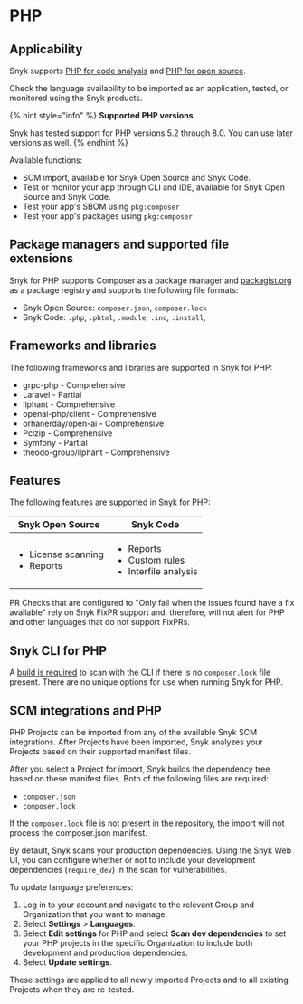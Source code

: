 # PHP

## Applicability

Snyk supports [PHP for code analysis](php-for-code-analysis.md) and [PHP for open source](php-for-open-source.md).

Check the language availability to be imported as an application, tested, or monitored using the Snyk products.

{% hint style="info" %}
**Supported PHP versions**

Snyk has tested support for PHP versions 5.2 through 8.0. You can use later versions as well.
{% endhint %}

Available functions:

* SCM import, available for Snyk Open Source and Snyk Code.
* Test or monitor your app through CLI and IDE, available for Snyk Open Source and Snyk Code.
* Test your app's SBOM using `pkg:composer`
* Test your app's packages using `pkg:composer`

## Package managers and supported file extensions

Snyk for PHP supports Composer as a package manager and [packagist.org](https://packagist.org/) as a package registry and supports the following file formats:

* Snyk Open Source: `composer.json`, `composer.lock`
* Snyk Code: `.php`, `.phtml`, `.module`, `.inc`, `.install`,

## Frameworks and libraries

The following frameworks and libraries are supported in Snyk for PHP:

* grpc-php - Comprehensive
* Laravel - Partial
* llphant - Comprehensive
* openai-php/client - Comprehensive
* orhanerday/open-ai - Comprehensive
* Pclzip - Comprehensive
* Symfony - Partial
* theodo-group/llphant - Comprehensive

## Features

The following features are supported in Snyk for PHP:

| Snyk Open Source                                   | Snyk Code                                                                 |
| -------------------------------------------------- | ------------------------------------------------------------------------- |
| <ul><li>License scanning</li><li>Reports</li></ul> | <ul><li>Reports</li><li>Custom rules</li><li>Interfile analysis</li></ul> |

PR Checks that are configured to "Only fail when the issues found have a fix available" rely on Snyk FixPR support and, therefore, will not alert for PHP and other languages that do not support FixPRs.

## Snyk CLI for PHP

A [build is required](../../../developer-tools/snyk-cli/scan-and-maintain-projects-using-the-cli/snyk-cli-for-open-source/open-source-projects-that-must-be-built-before-testing-with-the-snyk-cli.md) to scan with the CLI if there is no `composer.lock` file present. There are no unique options for use when running Snyk for PHP.&#x20;

## SCM integrations and PHP

PHP Projects can be imported from any of the available Snyk SCM integrations. After Projects have been imported, Snyk analyzes your Projects based on their supported manifest files.

After you select a Project for import, Snyk builds the dependency tree based on these manifest files. Both of the following files are required:

* `composer.json`
* `composer.lock`

If the `composer.lock` file is not present in the repository, the import will not process the composer.json manifest.

By default, Snyk scans your production dependencies. Using the Snyk Web UI, you can configure whether or not to include your development dependencies (`require_dev`) in the scan for vulnerabilities.

To update language preferences:

1. Log in to your account and navigate to the relevant Group and Organization that you want to manage.
2. Select **Settings** > **Languages**.
3. Select **Edit settings** for PHP and select **Scan dev dependencies** to set your PHP projects in the specific Organization to include both development and production dependencies.
4. Select **Update settings**.

These settings are applied to all newly imported Projects and to all existing Projects when they are re-tested.
